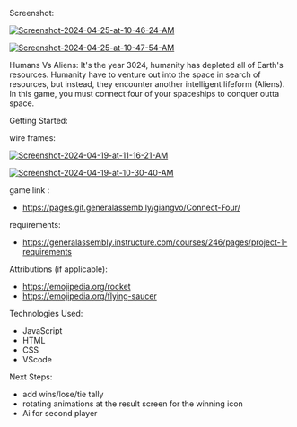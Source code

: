 Screenshot: 

<a href="https://ibb.co/d64z8fZ"><img src="https://i.ibb.co/K7x3T5n/Screenshot-2024-04-25-at-10-46-24-AM.png" alt="Screenshot-2024-04-25-at-10-46-24-AM" border="0"></a>

<a href="https://ibb.co/qmW27g0"><img src="https://i.ibb.co/0YFzm9B/Screenshot-2024-04-25-at-10-47-54-AM.png" alt="Screenshot-2024-04-25-at-10-47-54-AM" border="0"></a>



Humans Vs Aliens:
    It's the year 3024, humanity has depleted  all of Earth's resources. Humanity have to venture out into the space in search of resources, but instead, they encounter another intelligent lifeform (Aliens). In this game, you must connect four of your spaceships to conquer outta space.
 
Getting Started: 

wire frames: 

<a href="https://ibb.co/gz2xqb5"><img src="https://i.ibb.co/yW9rvmw/Screenshot-2024-04-19-at-11-16-21-AM.png" alt="Screenshot-2024-04-19-at-11-16-21-AM" border="0"></a>

<a href="https://ibb.co/m4WqKjQ"><img src="https://i.ibb.co/bX9BV0p/Screenshot-2024-04-19-at-10-30-40-AM.png" alt="Screenshot-2024-04-19-at-10-30-40-AM" border="0"></a>

game link :  
- https://pages.git.generalassemb.ly/giangvo/Connect-Four/

requirements: 
- https://generalassembly.instructure.com/courses/246/pages/project-1-requirements


Attributions (if applicable):   
- https://emojipedia.org/rocket 
- https://emojipedia.org/flying-saucer


Technologies Used:  
- JavaScript
- HTML
- CSS 
- VScode

Next Steps: 
- add wins/lose/tie tally
- rotating animations at the result screen for the winning icon
- Ai for second player
